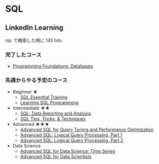 # SQL

## LinkedIn Learning

`SQL` で検索した時に 145 hits

### 完了したコース

- [Programming Foundations: Databases](https://www.linkedin.com/learning-login/share?forceAccount=false&redirect=https%3A%2F%2Fwww.linkedin.com%2Flearning%2Fprogramming-foundations-databases-2%3Ftrk%3Dshare_ent_url%26shareId%3D3bb8dcd6-8265-41a5-ae3a-f13087009695&account=35392996)

### 先週からやる予定のコース

- Beginner ★
  - [SQL Essential Training](https://www.linkedin.com/learning-login/share?forceAccount=false&redirect=https%3A%2F%2Fwww.linkedin.com%2Flearning%2Fsql-essential-training-3%3Ftrk%3Dshare_ent_url%26shareId%3Df0a5f1ec-8ecf-408c-a54d-8fd646704268&account=35392996)
  - [Learning SQL Programming](https://www.linkedin.com/learning-login/share?forceAccount=false&redirect=https%3A%2F%2Fwww.linkedin.com%2Flearning%2Flearning-sql-programming%3Ftrk%3Dshare_ent_url%26shareId%3Dae26696f-74bd-4fbe-994f-fcacf6263f87&account=35392996)
- Intermediate ★★
  - [SQL: Data Reporting and Analysis](https://www.linkedin.com/learning-login/share?forceAccount=false&redirect=https%3A%2F%2Fwww.linkedin.com%2Flearning%2Fsql-data-reporting-and-analysis-2%3Ftrk%3Dshare_ent_url%26shareId%3Db0887113-364b-4bd1-8bda-d07d57937214&account=35392996)
  - [SQL Tips, Tricks, & Techniques](https://www.linkedin.com/learning-login/share?forceAccount=false&redirect=https%3A%2F%2Fwww.linkedin.com%2Flearning%2Fsql-tips-tricks-techniques%3Ftrk%3Dshare_ent_url%26shareId%3D375924ad-aedf-425c-b810-06e45d429a12&account=35392996)
- Advanced ★★★
  - [Advanced SQL for Query Tuning and Performance Optimization](https://www.linkedin.com/learning-login/share?forceAccount=false&redirect=https%3A%2F%2Fwww.linkedin.com%2Flearning%2Fadvanced-sql-for-query-tuning-and-performance-optimization%3Ftrk%3Dshare_ent_url%26shareId%3Dc8d5006a-b1ea-49e9-9ef3-583f6f3d8bff&account=35392996)
  - [Advanced SQL: Logical Query Processing, Part 1](https://www.linkedin.com/learning-login/share?forceAccount=false&redirect=https%3A%2F%2Fwww.linkedin.com%2Flearning%2Fadvanced-sql-logical-query-processing-part-1%3Ftrk%3Dshare_ent_url%26shareId%3D3a836213-2a61-47a3-961c-31b53983c53c&account=35392996)
  - [Advanced SQL: Logical Query Processing, Part 2](https://www.linkedin.com/learning-login/share?forceAccount=false&redirect=https%3A%2F%2Fwww.linkedin.com%2Flearning%2Fadvanced-sql-logical-query-processing-part-2%3Ftrk%3Dshare_ent_url%26shareId%3D13843fd1-8493-49a3-846a-8adb53283982&account=35392996)
- Data Science
  - [Advanced SQL for Data Science: Time Series](https://www.linkedin.com/learning-login/share?forceAccount=false&redirect=https%3A%2F%2Fwww.linkedin.com%2Flearning%2Fadvanced-sql-for-data-science-time-series%3Ftrk%3Dshare_ent_url%26shareId%3D7379a9d5-32f2-4cfc-9aa0-f7447e4fdea6&account=35392996)
  - [Advanced SQL for Data Scientists](https://www.linkedin.com/learning-login/share?forceAccount=false&redirect=https%3A%2F%2Fwww.linkedin.com%2Flearning%2Fadvanced-sql-for-data-scientists%3Ftrk%3Dshare_ent_url%26shareId%3Db75b885f-2565-4e8b-8565-9252903b7526&account=35392996)


